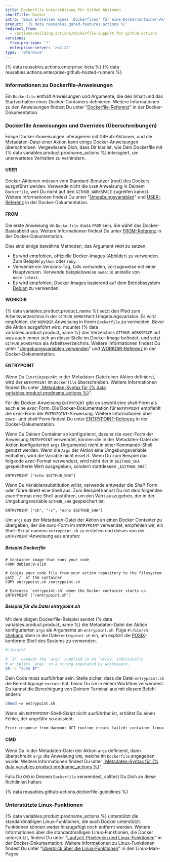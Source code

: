 ```yaml
---
title: Dockerfile Unterstützung für GitHub Aktionen
shortTitle: Docker
intro: 'Beim Erstellen eines ‚Dockerfiles‘ für eine Dockercontainer-Aktion sollten Sie sich darüber im Klaren sein, wie einige Docker-Anweisungen mit GitHub-Aktionen und der Metadaten-Datei einer Aktion interagieren.'
product: '{% data reusables.gated-features.actions %}'
redirect_from:
  - /actions/building-actions/dockerfile-support-for-github-actions
versions:
  free-pro-team: '*'
  enterprise-server: '>=2.22'
type: 'reference'
---
```


{% data reusables.actions.enterprise-beta %}
{% data reusables.actions.enterprise-github-hosted-runners %}

### Informationen zu Dockerfile-Anweisungen

Ein `Dockerfile` enthält Anweisungen und Argumente, die den Inhalt und das Startverhalten eines Docker-Containers definieren. Weitere Informationen zu den Anweisungen findest Du unter "[Dockerfile-Referenz](https://docs.docker.com/engine/reference/builder/)" in der Docker-Dokumentation.

### Dockerfile Anweisungen und Overrides (Überschreibungen)

Einige Docker-Anweisungen interagieren mit GitHub-Aktionen, und die Metadaten-Datei einer Aktion kann einige Docker-Anweisungen überschreiben. Vergewissere Dich, dass Dir klar ist, wie Dein Dockerfile mit {% data variables.product.prodname_actions %} interagiert, um unerwartetes Verhalten zu verhindern.

#### USER

Docker-Aktionen müssen vom Standard-Benutzer (root) des Dockers ausgeführt werden. Verwende nicht die `USER` Anweisung in Deinem `Dockerfile`, weil Du nicht auf den `GITHUB_WORKSPACE` zugreifen kannst. Weitere Informationen findest Du unter "[Umgebungsvariablen](/actions/configuring-and-managing-workflows/using-environment-variables)" und [USER-Referenz](https://docs.docker.com/engine/reference/builder/#user) in der Docker-Dokumentation.

#### FROM

Die erste Anweisung im `Dockerfile` muss `FROM` sein. Sie wählt das Docker-Basisabbild aus. Weitere Informationen findest Du unter [FROM-Referenz](https://docs.docker.com/engine/reference/builder/#from) in der Docker-Dokumentation.

Dies sind einige bewährte Methoden, das Argument `FROM` zu setzen:

- Es wird empfohlen, offizielle Docker-Images (Abbilder) zu verwenden. Zum Beispiel `python` oder `ruby`.
- Verwende ein Versions-Tag, falls vorhanden, vorzugsweise mit einer Hauptversion. Verwende beispielsweise `node:10` anstelle von `node:latest`.
- Es wird empfohlen, Docker-Images basierend auf dem Betriebssystem [Debian](https://www.debian.org/) zu verwenden.

#### WORKDIR

{% data variables.product.product_name %} setzt den Pfad zum Arbeitsverzeichnis in der `GITHUB_WORKSPACE` Umgebungsvariable. Es wird empfohlen, die `WORKDIR` Anweisung in Ihrem `Dockerfile` zu vermeiden. Bevor die Aktion ausgeführt wird, mountet {% data variables.product.product_name %} das Verzeichnis `GITHUB_WORKSPACE` auf was auch immer sich an dieser Stelle im Docker-Image befindet, und setzt `GITHUB_WORKSPACE` als Arbeitsverzeichnis. Weitere Informationen findest Du unter "[Umgebungsvariablen verwenden](/actions/configuring-and-managing-workflows/using-environment-variables)" und [WORKDIR-Referenz](https://docs.docker.com/engine/reference/builder/#workdir) in der Docker-Dokumentation.

#### ENTRYPOINT

Wenn Du `Einstiegspunkt` in der Metadaten-Datei einer Aktion definierst, wird der `ENTRYPOINT` im `Dockerfile` überschrieben. Weitere Informationen findest Du unter „[Metadaten-Syntax für {% data variables.product.prodname_actions %}](/actions/creating-actions/metadata-syntax-for-github-actions/#runsentrypoint)“.

Für die Docker-Anweisung `ENTRYPOINT` gibt es sowohl eine _shell_-Form als auch eine _exec_-Form. Die Docker-Dokumentation für `ENTRYPOINT` empfiehlt die _exec_-Form der `ENTRYPOINT`-Anweisung. Weitere Informationen über _exec_- und _shell_-Form findest Du unter [ENTRYPOINT-Referenz](https://docs.docker.com/engine/reference/builder/#entrypoint) in der Docker-Dokumentation.

Wenn Du Deinen Container so konfigurierst, dass er die _exec_-Form der Anweisung `ENTRYPOINT` verwendet, können die in der Metadaten-Datei der Aktion konfigurierten `args` (Argumente) nicht in einer Kommando-Shell genutzt werden. Wenn die `Args` der Aktion eine Umgebungsvariable enthalten, wird die Variable nicht ersetzt. Wenn Du zum Beispiel das folgende _exec_-Format verwendest, wird nicht der in `$GITHUB_SHA` gespeicherte Wert ausgegeben, sondern stattdessen „`$GITHUB_SHA`“.

```
ENTRYPOINT ["echo $GITHUB_SHA"]
```

 Wenn Du Variablensubstitution willst, verwende entweder die _Shell_-Form oder führe direkt eine Shell aus. Zum Beispiel kannst Du mit dem folgenden _exec_-Format eine Shell ausführen, um den Wert auszugeben, der in der Umgebungsvariable `GITHUB_SHA` gespeichert ist.

```
ENTRYPOINT ["sh", "-c", "echo $GITHUB_SHA"]
```

 Um `args` aus der Metadaten-Datei der Aktion an einen Docker Container zu übergeben, der die _exec_-Form im `ENTRYPOINT` verwendet, empfehlen wir, ein Shell-Skript namens `entrypoint.sh` zu erstellen und dieses von der `ENTRYPOINT`-Anweisung aus anrufen:

##### Beispiel *Dockerfile*
```
# Container image that runs your code
FROM debian:9-slim

# Copies your code file from your action repository to the filesystem path `/` of the container
COPY entrypoint.sh /entrypoint.sh

# Executes `entrypoint.sh` when the Docker container starts up
ENTRYPOINT ["/entrypoint.sh"]
```

##### Beispiel für die Datei *entrypoint.sh*

Mit dem obigen Dockerfile-Beispiel sendet {% data variables.product.product_name %} die Metadaten-Datei der Aktion konfigurierten `args` als Argumente an `entrypoint.sh`. Füge `#!/bin/sh` [shebang](https://en.wikipedia.org/wiki/Shebang_(Unix)) oben in die Datei `entrypoint.sh` ein, um explizit die [POSIX](https://en.wikipedia.org/wiki/POSIX)-konforme Shell des Systems zu verwenden.

``` sh
#!/bin/sh

# `$*` expands the `args` supplied in an `array` individually
# or splits `args` in a string separated by whitespace.
sh -c "echo $*"
```

Dein Code muss ausführbar sein. Stelle sicher, dass die Datei `entrypoint.sh` die Berechtigunge `execute` hat, bevor Du sie in einem Workflow verwendest. Du kannst die Berechtigung von Deinem Terminal aus mit diesem Befehl ändern:
  ``` sh
  chmod +x entrypoint.sh
  ```

Wenn ein `ENTRYPOINT`-Shell-Skript nicht ausführbar ist, erhältst Du einen Fehler, der ungefähr so aussieht:

``` sh
Error response from daemon: OCI runtime create failed: container_linux.go:348: starting container process caused "exec: \"/entrypoint.sh\": permission denied": unknown
```

#### CMD

Wenn Du in der Metadaten-Datei der Aktion `args` definierst, dann überschreibt `args` die Anweisung `CMD`, welche im `Dockerfile` angegeben wurde. Weitere Informationen findest Du unter „[Metadaten-Syntax für {% data variables.product.prodname_actions %}](/actions/creating-actions/metadata-syntax-for-github-actions#runsargs)“.

Falls Du `CMD` in Deinem `Dockerfile` verwendest, solltest Du Dich an diese Richtlinien halten:

{% data reusables.github-actions.dockerfile-guidelines %}

### Unterstützte Linux-Funktionen

{% data variables.product.prodname_actions %} unterstützt die standardmäßigen Linux-Funktionen, die auch Docker unterstützt. Funktionen können weder hinzugefügt noch entfernt werden. Weitere Informationen über die standardmäßigen Linux-Funktionen, die Docker unterstützt, findest Du unter "[Laufzeit-Privilegien und Linux-Funktionen](https://docs.docker.com/engine/reference/run/#runtime-privilege-and-linux-capabilities)" in der Docker-Dokumentation. Weitere Informationen zu Linux-Funktionen findest Du unter "[Überblick über die Linux-Funktionen](http://man7.org/linux/man-pages/man7/capabilities.7.html)" in den Linux-Man-Pages.
